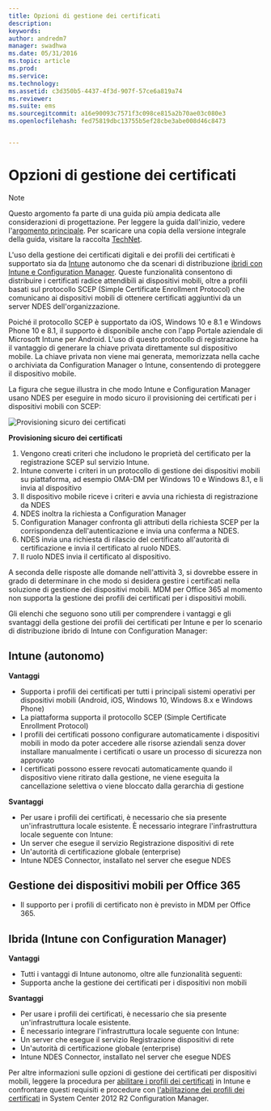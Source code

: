 ```yaml
---
title: Opzioni di gestione dei certificati
description: 
keywords: 
author: andredm7
manager: swadhwa
ms.date: 05/31/2016
ms.topic: article
ms.prod: 
ms.service: 
ms.technology: 
ms.assetid: c3d350b5-4437-4f3d-907f-57ce6a819a74
ms.reviewer: 
ms.suite: ems
ms.sourcegitcommit: a16e90093c7571f3c098ce815a2b70ae03c080e3
ms.openlocfilehash: fed75819dbc13755b5ef28cbe3abe008d46c8473


---
```


# Opzioni di gestione dei certificati

>[!NOTE]
>Questo argomento fa parte di una guida più ampia dedicata alle considerazioni di progettazione. Per leggere la guida dall'inizio, vedere l'[argomento principale](mdm-design-considerations-guide.md). Per scaricare una copia della versione integrale della guida, visitare la raccolta [TechNet](https://gallery.technet.microsoft.com/Mobile-Device-Management-7d401582).

L'uso della gestione dei certificati digitali e dei profili dei certificati è supportato sia da [Intune](/Intune/deploy-use/secure-resource-access-with-certificate-profiles) autonomo che da scenari di distribuzione [ibridi con Intune e Configuration Manager](https://technet.microsoft.com/library/dn261202.aspx). Queste funzionalità consentono di distribuire i certificati radice attendibili ai dispositivi mobili, oltre a profili basati sul protocollo SCEP (Simple Certificate Enrollment Protocol) che comunicano ai dispositivi mobili di ottenere certificati aggiuntivi da un server NDES dell'organizzazione.

Poiché il protocollo SCEP è supportato da iOS, Windows 10 e 8.1 e Windows Phone 10 e 8.1, il supporto è disponibile anche con l'app Portale aziendale di Microsoft Intune per Android. L'uso di questo protocollo di registrazione ha il vantaggio di generare la chiave privata direttamente sul dispositivo mobile. La chiave privata non viene mai generata, memorizzata nella cache o archiviata da Configuration Manager o Intune, consentendo di proteggere il dispositivo mobile.

La figura che segue illustra in che modo Intune e Configuration Manager usano NDES per eseguire in modo sicuro il provisioning dei certificati per i dispositivi mobili con SCEP:

![Provisioning sicuro dei certificati](./media/MDM_Figure_07.png)

**Provisioning sicuro dei certificati**

1. Vengono creati criteri che includono le proprietà del certificato per la registrazione SCEP sul servizio Intune.
2. Intune converte i criteri in un protocollo di gestione dei dispositivi mobili su piattaforma, ad esempio OMA-DM per Windows 10 e Windows 8.1, e li invia al dispositivo
3. Il dispositivo mobile riceve i criteri e avvia una richiesta di registrazione da NDES
4. NDES inoltra la richiesta a Configuration Manager
5. Configuration Manager confronta gli attributi della richiesta SCEP per la corrispondenza dell'autenticazione e invia una conferma a NDES.
6. NDES invia una richiesta di rilascio del certificato all'autorità di certificazione e invia il certificato al ruolo NDES.
7. Il ruolo NDES invia il certificato al dispositivo.

A seconda delle risposte alle domande nell'attività 3, si dovrebbe essere in grado di determinare in che modo si desidera gestire i certificati nella soluzione di gestione dei dispositivi mobili. MDM per Office 365 al momento non supporta la gestione dei profili dei certificati per i dispositivi mobili. 

Gli elenchi che seguono sono utili per comprendere i vantaggi e gli svantaggi della gestione dei profili dei certificati per Intune e per lo scenario di distribuzione ibrido di Intune con Configuration Manager:

## Intune (autonomo)

**Vantaggi**

- Supporta i profili dei certificati per tutti i principali sistemi operativi per dispositivi mobili (Android, iOS, Windows 10, Windows 8.x e Windows Phone)
- La piattaforma supporta il protocollo SCEP (Simple Certificate Enrollment Protocol)
- I profili dei certificati possono configurare automaticamente i dispositivi mobili in modo da poter accedere alle risorse aziendali senza dover installare manualmente i certificati o usare un processo di sicurezza non approvato
- I certificati possono essere revocati automaticamente quando il dispositivo viene ritirato dalla gestione, ne viene eseguita la cancellazione selettiva o viene bloccato dalla gerarchia di gestione

**Svantaggi**

- Per usare i profili dei certificati, è necessario che sia presente un'infrastruttura locale esistente. È necessario integrare l'infrastruttura locale seguente con Intune:
 - Un server che esegue il servizio Registrazione dispositivi di rete
 - Un'autorità di certificazione globale (enterprise)
 - Intune NDES Connector, installato nel server che esegue NDES

## Gestione dei dispositivi mobili per Office 365

- Il supporto per i profili di certificato non è previsto in MDM per Office 365.

## Ibrida (Intune con Configuration Manager)

**Vantaggi**

- Tutti i vantaggi di Intune autonomo, oltre alle funzionalità seguenti:
 - Supporta anche la gestione dei certificati per i dispositivi non mobili

**Svantaggi**

- Per usare i profili dei certificati, è necessario che sia presente un'infrastruttura locale esistente. 
- È necessario integrare l'infrastruttura locale seguente con Intune:
 - Un server che esegue il servizio Registrazione dispositivi di rete
 - Un'autorità di certificazione globale (enterprise)
 - Intune NDES Connector, installato nel server che esegue NDES

Per altre informazioni sulle opzioni di gestione dei certificati per dispositivi mobili, leggere la procedura per [abilitare i profili dei certificati](/Intune/deploy-use/secure-resource-access-with-certificate-profiles) in Intune e confrontare questi requisiti e procedure con [l'abilitazione dei profili dei certificati](https://technet.microsoft.com/library/dn261202.aspx) in System Center 2012 R2 Configuration Manager.


<!--HONumber=Jul16_HO2-->


